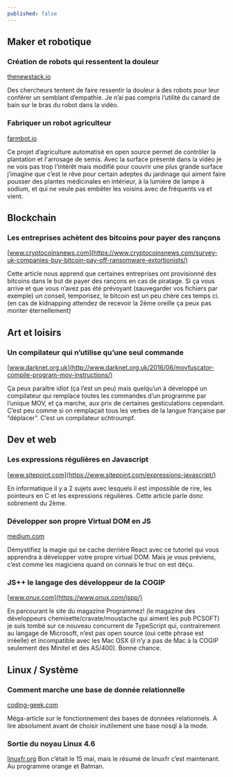 ```yaml
---
published: false
---
```

## Maker et robotique

### Création de robots qui ressentent la douleur
[thenewstack.io](http://thenewstack.io/researchers-developing-robots-can-feel-pain/)

Des chercheurs tentent de faire ressentir la douleur à des robots pour leur conférer un semblant d’empathie.
Je n’ai pas compris l’utilité du canard de bain sur le bras du robot dans la vidéo.

### Fabriquer un robot agriculteur
[farmbot.io](https://farmbot.io/)

Ce projet d’agriculture automatisé en open source permet de contrôler la plantation et l'arrosage de semis. Avec la surface présenté dans la vidéo je ne vois pas trop l'intérêt mais modifié pour couvrir une plus grande surface j’imagine que c’est le rêve pour certain adeptes du jardinage qui aiment faire pousser des plantes médicinales en intérieur, à la lumière de lampe à sodium, et qui ne veule pas embêter les voisins avec de fréquents va et vient.

## Blockchain

### Les entreprises achètent des bitcoins pour payer des rançons
[www.cryptocoinsnews.com](https://www.cryptocoinsnews.com/survey-uk-companies-buy-bitcoin-pay-off-ransomware-extortionists/)

Cette article nous apprend que certaines entreprises ont provisionné des bitcoins dans le but de payer des rançons en cas de piratage. Si ça vous arrive et que vous n’avez pas été prévoyant (sauvegarder vos fichiers par exemple) un conseil, temporisez, le bitcoin est un peu chère ces temps ci. (en cas de kidnapping attendez de recevoir la 2ème oreille ça peux pas monter éternellement) 

## Art et loisirs

### Un compilateur qui n’utilise qu’une seul commande
[www.darknet.org.uk](http://www.darknet.org.uk/2016/06/movfuscator-compile-program-mov-instructions/)

Ça peux paraître idiot (ça l’est un peu) mais quelqu’un à développé un compilateur qui remplace toutes les commandes d’un programme par l’unique MOV, et ça marche, aux prix de certaines gesticulations cependant. C’est peu comme si on remplaçait tous les verbes de la langue française par “déplacer”. C’est un compilateur schtroumpf.

## Dev et web

### Les expressions régulières en Javascript
[www.sitepoint.com](https://www.sitepoint.com/expressions-javascript/)

En informatique il y a 2 sujets avec lesquels il est impossible de rire, les pointeurs en C et les expressions régulières. Cette article parle donc sobrement du 2ème.

### Développer son propre Virtual DOM en JS
[medium.com](https://medium.com/@deathmood/how-to-write-your-own-virtual-dom-ee74acc13060#.fcu3mcgsy)

Démystifiez la magie qui se cache derrière React avec ce tutoriel qui vous apprendra à développer votre propre virtual DOM. Mais je vous préviens, c’est comme les magiciens quand on connais le truc on est déçu.

### JS++ le langage des développeur de la COGIP
[www.onux.com](https://www.onux.com/jspp/)

En parcourant le site du magazine Programmez! (le magazine des développeurs chemisette/cravate/moustache qui aiment les pub PCSOFT) je suis tombé sur ce nouveau concurrent de TypeScript qui, contrairement au langage de Microsoft, n’est pas open source (oui cette phrase est irréelle) et incompatible avec les Mac OSX (il n’y a pas de Mac à la COGIP seulement des Minitel et des AS/400). Bonne chance.

## Linux / Système

### Comment marche une base de donnée relationnelle
[coding-geek.com](http://coding-geek.com/how-databases-work/)

Méga-article sur le fonctionnement des bases de données relationnels. A lire absolument avant de choisir inutilement une base nosql à la mode.

### Sortie du noyau Linux 4.6
[linuxfr.org](http://linuxfr.org/news/sortie-du-noyau-linux-4-6)
Bon c’était le 15 mai, mais le résumé de linuxfr c’est maintenant.
Au programme orange et Batman.